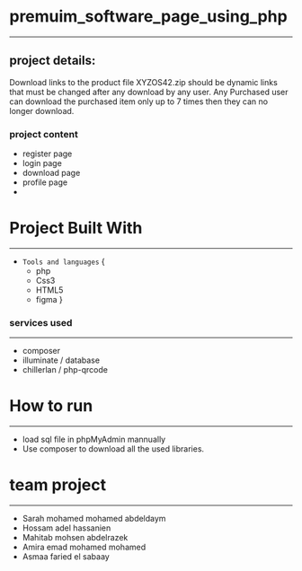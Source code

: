 # premuim_software_page_using_php
------------------------------------

## project details:
Download links to the product file XYZOS42.zip should be dynamic links that must be changed after any download by any user. 
Any Purchased user can download the purchased item only up to 7 times then they can no longer download. 

### project content
- register page 
- login page 
- download page 
- profile page 
- 
# Project Built With
---------------------
 - `Tools and languages`
    {
      - php
      - Css3 
      - HTML5
      - figma
    }


### services used 
------------------
- composer 
- illuminate / database 
- chillerlan / php-qrcode

# How to run
------------- 
- load sql file in phpMyAdmin mannually
- Use composer to download all the used libraries.

# team project
-------------------
- Sarah mohamed mohamed abdeldaym
- Hossam adel hassanien
- Mahitab mohsen abdelrazek
- Amira emad mohamed mohamed 
- Asmaa faried el sabaay
